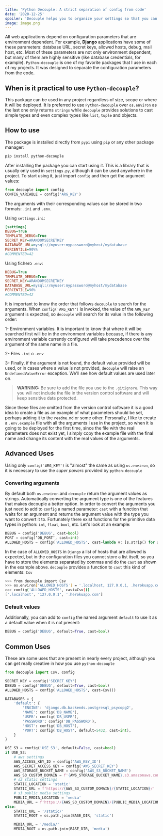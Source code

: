 ```yaml
---
title: 'Python Decouple: A strict separation of config from code'
date: '2020-12-25'
spoiler: 'Decouple helps you to organize your settings so that you can change parameters without having to redeploy your app.'
image: image.png
---
```


All web applications depend on configuration parameters that are environment dependent. For example, **Django** applications have some of these parameters: database URL, secret keys, allowed hosts, debug, mail host, etc. Most of these parameters are not only environment dependent, but many of them are highly sensitive (like database credentials, for example). 
`Python-decouple` is one of my favorite packages that I use in each of my projects. It was designed to separate the configuration parameters from the code.

## When is it practical to use `Python-decouple`?

This package can be used in any project regardless of size, scope or where it will be deployed.
It is preferred to use `Python-decouple` over `os.environ` as the last one only returns `strings` while `decouple` provides solutions to cast simple types and even complex types like `list`, `tuple` and objects.

## How to use

The package is installed directly from `pypi` using `pip` or any other package manager:

```bash
pip install python-decouple
```

After installing the package you can start using it. This is a library that is usually only used in `settings.py`, although it can be used anywhere in the project. To start using it, just import `config` and then get the argument values:

```python
from decouple import config
CONFIG_VARIABLE = config('ARG_KEY')
```

The arguments with their corresponding values can be stored in two formats: `.ini` and `.env`.

Using `settings.ini`:

```ini
[settings]
DEBUG=True
TEMPLATE_DEBUG=True
SECRET_KEY=ARANDOMSECRETKEY
DATABASE_URL=mysql://myuser:mypassword@myhost/mydatabase
PERCENTILE=90%%
#COMMENTED=42
```

Using fichero `.env`:

```ini
DEBUG=True
TEMPLATE_DEBUG=True
SECRET_KEY=ARANDOMSECRETKEY
DATABASE_URL=mysql://myuser:mypassword@myhost/mydatabase
PERCENTILE=90%
#COMMENTED=42
```

It is important to know the order that follows `decouple` to search for the arguments. When `config('ARG_KEY')` is invoked, the value of the `ARG_KEY` argument is expected, so `decouple` will search for its value in the following order:

1- Environment variables. It is important to know that where it will be searched first will be in the environment variables because, if there is any environment variable currently configured will take precedence over the argument of the same name in a file.

2- Files `.ini` o `.env`

3- Finally, if the argument is not found, the default value provided will be used, or in cases where a value is not provided, `decouple` will raise an `UndefinedValueError` exception. We'll see how default values are used later on.

>**WARNING:** Be sure to add the file you use to the `.gitignore`. This way you will not include the file in the version control software and will keep sensitive data protected.

Since these files are omitted from the version control software it is a good idea to create a file as an example of what parameters should be set, perhaps adding it to the `readme.md` or some other. Personally, I like to create a `.env.example` file with all the arguments I use in the project, so when it is going to be deployed for the first time, since the file with the real parameters does not exist yet, I simply copy the example file with the final name and change its content with the real values of the arguments.

## Advanced Uses

Using only `config('ARG_KEY')` is "almost" the same as using `os.environ`, so it is necessary to use the *super powers* provided by `python-decouple`

### Converting arguments

By default both `os.environ` and `decouple` return the argument values as strings. Automatically converting the argument type is one of the features that makes decouple a better option.
In order to convert the arguments you just need to add to `config` a named parameter: `cast` with a function that waits for an argument and returns the argument value with the type you want to convert it to. Fortunately there exist functions for the primitive data types in python: `int`, `float`, `bool`, etc. Let's look at an example:

```python {3}
DEBUG = config('DEBUG', cast=bool)
PORT = config(‘DB_PORT’, cast=int)
ALLOWED_HOSTS = config('ALLOWED_HOSTS', cast=lambda v: [s.strip() for s in v.split(',')])
```

In the case of `ALLOWED_HOSTS` in `Django` a list of hosts that are allowed is expected, but in the configuration files you cannot store a list itself, so you have to store the elements separated by commas and do the `cast` as shown in the example above. `decouple` provides a function to `cast` this kind of elements: `Csv`

``` bash
>>> from decouple import Csv
>>> os.environ['ALLOWED_HOSTS'] = '.localhost, 127.0.0.1, .herokuapp.com'
>>> config('ALLOWED_HOSTS', cast=Csv())
['.localhost', '127.0.0.1', '.herokuapp.com']
```

### Default values

Additionally, you can add to `config` the named argument `default` to use it as a default value when it is not present:

```python
DEBUG = config('DEBUG', default=True, cast=bool)
```

## Common Uses

These are some uses that are present in nearly every project, although you can get really creative in how you use `python-decouple`

```python
from decouple import Csv, config

SECRET_KEY = config('SECRET_KEY')
DEBUG = config('DEBUG', default=True, cast=bool)
ALLOWED_HOSTS = config('ALLOWED_HOSTS', cast=Csv())

DATABASES = {
    'default': {
        'ENGINE': 'django.db.backends.postgresql_psycopg2',
        'NAME': config('DB_NAME'),
        'USER': config('DB_USER'),
        'PASSWORD': config('DB_PASSWORD'),
        'HOST': config('DB_HOST'),
        'PORT': config('DB_HOST', default=5432, cast=int),
    }
}

USE_S3 = config('USE_S3', default=False, cast=bool)
if USE_S3:
    # aws settings
    AWS_ACCESS_KEY_ID = config('AWS_KEY_ID')
    AWS_SECRET_ACCESS_KEY = config('AWS_SECRET_KEY')
    AWS_STORAGE_BUCKET_NAME = config('AWS_S3_BUCKET_NAME')
    AWS_S3_CUSTOM_DOMAIN = f'{AWS_STORAGE_BUCKET_NAME}.s3.amazonaws.com'
    # s3 static settings
    STATIC_LOCATION = 'static'
    STATIC_URL = f'https://{AWS_S3_CUSTOM_DOMAIN}/{STATIC_LOCATION}/'
    # s3 public media settings
    PUBLIC_MEDIA_LOCATION = 'media'
    MEDIA_URL = f'https://{AWS_S3_CUSTOM_DOMAIN}/{PUBLIC_MEDIA_LOCATION}/'
else:
    STATIC_URL = '/static/'
    STATIC_ROOT = os.path.join(BASE_DIR, 'static')

    MEDIA_URL = '/media/'
    MEDIA_ROOT = os.path.join(BASE_DIR, 'media')
```
